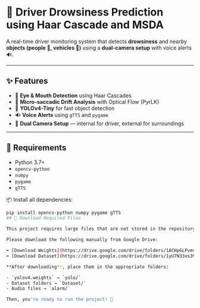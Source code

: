 # 🚗 Driver Drowsiness Prediction using Haar Cascade and MSDA

A real-time driver monitoring system that detects **drowsiness** and nearby **objects (people 🚶, vehicles 🚗)** using a **dual-camera setup** with voice alerts 🔊.

---

## ✨ Features

- 👀 **Eye & Mouth Detection** using Haar Cascades
- 🧠 **Micro-saccadic Drift Analysis** with Optical Flow (PyrLK)
- 🎯 **YOLOv4-Tiny** for fast object detection
- 🔊 **Voice Alerts** using `gTTS` and `pygame`
- 🎥 **Dual Camera Setup** — internal for driver, external for surroundings

---

## 🧰 Requirements

- Python 3.7+
- `opencv-python`
- `numpy`
- `pygame`
- `gTTS`

📦 Install all dependencies:

```bash
pip install opencv-python numpy pygame gTTS
## 🔗 Download Required Files

This project requires large files that are not stored in the repository due to GitHub size limits.

Please download the following manually from Google Drive:

➡️ [Download Weights](https://drive.google.com/drive/folders/1ACHpGLPvmv-3LK71tVsvh71_pcRG0NCo?usp=sharing)
➡️ [Download Dataset](https://drive.google.com/drive/folders/1yU7N33xs394ED3IjRl3WU8EGubprpWXB?usp=sharing)

**After downloading**, place them in the appropriate folders:

- `yolov4.weights` → `yolo/`
- Dataset folders → `Dataset/`
- Audio files → `alarm/`

Then, you're ready to run the project! 🚀
